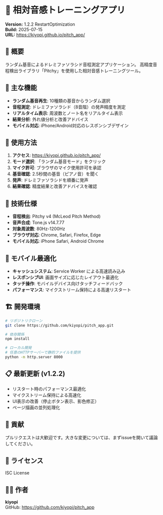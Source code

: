 # 🎵 相対音感トレーニングアプリ

**Version:** 1.2.2 RestartOptimization  
**Build:** 2025-07-15  
**URL:** https://kiyopi.github.io/pitch_app/

## 📖 概要

ランダム基音によるドレミファソラシド音程測定アプリケーション。
高精度音程検出ライブラリ「Pitchy」を使用した相対音感トレーニングツール。

## 🎯 主な機能

- **ランダム基音再生**: 10種類の基音からランダム選択
- **音程測定**: ドレミファソラシド（8音階）の発声精度を測定
- **リアルタイム表示**: 周波数とノート名をリアルタイム表示
- **結果分析**: 外れ値分析と改善アドバイス
- **モバイル対応**: iPhone/Android対応のレスポンシブデザイン

## 🚀 使用方法

1. **アクセス**: https://kiyopi.github.io/pitch_app/
2. **モード選択**: 「ランダム基音モード」をクリック
3. **マイク許可**: ブラウザのマイク使用許可を承認
4. **基音確認**: 2.5秒間の基音（ピアノ音）を聞く
5. **発声**: ドレミファソラシドを順番に発声
6. **結果確認**: 精度結果と改善アドバイスを確認

## 🔧 技術仕様

- **音程検出**: Pitchy v4 (McLeod Pitch Method)
- **音声合成**: Tone.js v14.7.77
- **対象周波数**: 80Hz-1200Hz
- **ブラウザ対応**: Chrome, Safari, Firefox, Edge
- **モバイル対応**: iPhone Safari, Android Chrome

## 📱 モバイル最適化

- **キャッシュシステム**: Service Worker による高速読み込み
- **レスポンシブUI**: 画面サイズに応じたレイアウト最適化
- **タッチ操作**: モバイルデバイス向けタッチフィードバック
- **パフォーマンス**: マイクストリーム保持による高速リスタート

## 🏗️ 開発環境

```bash
# リポジトリクローン
git clone https://github.com/kiyopi/pitch_app.git

# 依存関係
npm install

# ローカル開発
# 任意のHTTPサーバーで静的ファイルを提供
python -m http.server 8000
```

## 📋 最新更新 (v1.2.2)

- リスタート時のパフォーマンス最適化
- マイクストリーム保持による高速化
- UI表示の改善（停止ボタン表示、影色修正）
- ページ描画の並列処理化

## 🤝 貢献

プルリクエストは大歓迎です。大きな変更については、まずissueを開いて議論してください。

## 📄 ライセンス

ISC License

## 👨‍💻 作者

**kiyopi**  
GitHub: https://github.com/kiyopi/pitch_app